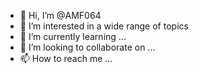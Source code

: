 - 👋 Hi, I’m @AMF064
- 👀 I’m interested in a wide range of topics
- 🌱 I’m currently learning ...
- 💞️ I’m looking to collaborate on ...
- 📫 How to reach me ...

<!---
AMF064/AMF064 is a ✨ special ✨ repository because its `README.md` (this file) appears on your GitHub profile.
You can click the Preview link to take a look at your changes.
--->

